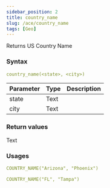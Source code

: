 ```yaml
---
sidebar_position: 2   
title: country_name
slug: /ace/country_name
tags: [Geo]
---
```

Returns US Country Name
### Syntax

 ```yaml
country_name(<state>, <city>)
```
    
| Parameter   | Type | Description |
| ----------- | ---- | ----------- |     
| state | Text |  |
| city | Text |  |

### Return values
Text


### Usages      

```yaml
COUNTRY_NAME("Arizona", "Phoenix")
```    

```yaml
COUNTRY_NAME("FL", "Tampa")
```    
